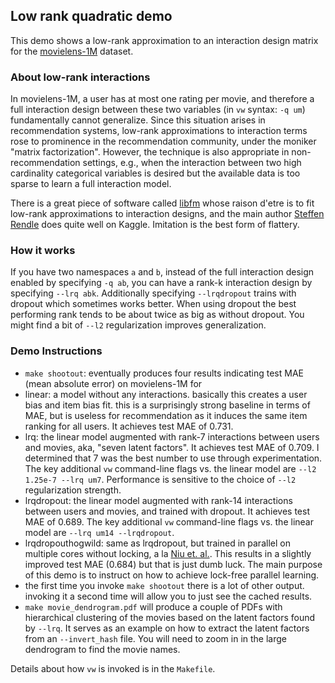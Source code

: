 Low rank quadratic demo
-------------------------------

This demo shows a low-rank approximation to an interaction design matrix
for the [movielens-1M](http://files.grouplens.org/papers/ml-10m-README.html)
dataset.

### About low-rank interactions ###

In movielens-1M, a user has at most one rating per movie, and therefore
a full interaction design between these two variables (in `vw` syntax:
`-q um`) fundamentally cannot generalize.  Since this situation arises
in recommendation systems, low-rank approximations to interaction terms
rose to prominence in the recommendation community, under the moniker
"matrix factorization".  However, the technique is also appropriate
in non-recommendation settings, e.g., when the interaction between two
high cardinality categorical variables is desired but the available data
is too sparse to learn a full interaction model.

There is a great piece of software called [libfm](http://www.libfm.org/)
whose raison d'etre is to fit low-rank approximations to interaction 
designs, and the main author [Steffen Rendle](http://www.kaggle.com/users/25112/steffen-rendle) does quite well on Kaggle.  Imitation is the best form
of flattery.

### How it works ###

If you have two namespaces `a` and `b`, instead of the full interaction
design enabled by specifying `-q ab`, you can have a rank-k interaction
design by specifying `--lrq abk`.  Additionally specifying `--lrqdropout`
trains with dropout which sometimes works better.  When using dropout the
best performing rank tends to be about twice as big as without dropout.
You might find a bit of `--l2` regularization improves generalization.

### Demo Instructions ###
- `make shootout`: eventually produces four results indicating test MAE (mean absolute error) on movielens-1M for
 - linear: a model without any interactions.  basically this creates a user bias and item bias fit.  this is a surprisingly strong baseline in terms of MAE, but is useless for recommendation as it induces the same item ranking for all users.  It achieves test MAE of 0.731.
 - lrq: the linear model augmented with rank-7 interactions between users and movies, aka, "seven latent factors".  It achieves test MAE of 0.709.  I determined that 7 was the best number to use through experimentation.  The key additional `vw` command-line flags vs. the linear model are `--l2 1.25e-7 --lrq um7`.  Performance is sensitive to the choice of `--l2` regularization strength.
 - lrqdropout: the linear model augmented with rank-14 interactions between users and movies, and trained with dropout.  It achieves test MAE of 0.689.  The key additional `vw` command-line flags vs. the linear model are `--lrq um14 --lrqdropout`.
 - lrqdropouthogwild: same as lrqdropout, but trained in parallel on multiple cores without locking, a la [Niu et. al.](http://www.eecs.berkeley.edu/~brecht/papers/hogwildTR.pdf).  This results in a slightly improved test MAE (0.684) but that is just dumb luck.  The main purpose of this demo is to instruct on how to achieve lock-free parallel learning.
- the first time you invoke `make shootout` there is a lot of other output.  invoking it a second time will allow you to just see the cached results.
- `make movie_dendrogram.pdf` will produce a couple of PDFs with hierarchical clustering of the movies based on the latent factors found by `--lrq`. It serves as an example on how to extract the latent factors from an `--invert_hash` file. You will need to zoom in in the large dendrogram to find the movie names.

Details about how `vw` is invoked is in the `Makefile`.
